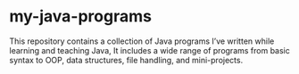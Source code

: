 # my-java-programs
This repository contains a collection of Java programs I’ve written while learning and teaching Java, It includes a wide range of programs from basic syntax to OOP, data structures, file handling, and mini-projects.
